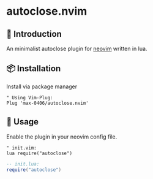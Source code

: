 # autoclose.nvim

## 📃 Introduction

An minimalist autoclose plugin for [neovim](https://neovim.io/) written in lua.


## 📦 Installation

Install via package manager
```VimL
" Using Vim-Plug:
Plug 'max-0406/autoclose.nvim'
```
## 🔧 Usage

Enable the plugin in your neovim config file.
```VimL
" init.vim:
lua require("autoclose")
```
```Lua
-- init.lua:
require("autoclose")
```
